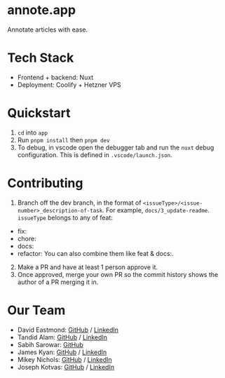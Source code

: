# annote.app

Annotate articles with ease.

# Tech Stack
- Frontend + backend: Nuxt 
- Deployment: Coolify + Hetzner VPS

# Quickstart
1. `cd` into `app`
2. Run `pnpm install` then `pnpm dev`
3. To debug, in vscode open the debugger tab and run the `nuxt` debug configuration. This is defined in `.vscode/launch.json`.

# Contributing
1. Branch off the dev branch, in the format of `<issueType>/<issue-number>_description-of-task`. For example, `docs/3_update-readme`. `issueType` belongs to any of feat:
- fix:
- chore:
- docs: 
- refactor: 
You can also combine them like feat & docs:. 
2. Make a PR and have at least 1 person approve it.
3. Once approved, merge your own PR so the commit history shows the author of a PR merging it in.

# Our Team

- David Eastmond: [GitHub](https://github.com/davideastmond) / [LinkedIn](https://www.linkedin.com/in/david-eastmond-2783ab18a/)
- Tandid Alam: [GitHub](https://github.com/Tandid) / [LinkedIn](https://www.linkedin.com/in/tandidalam/)
- Sabih Sarowar: [GitHub](https://github.com/kleenkanteen)
- James Kyan: [GitHub](https://github.com/jkyan1988) / [LinkedIn](https://www.linkedin.com/in/james-kyan/)
- Mikey Nichols: [GitHub](https://github.com/mnichols08) / [LinkedIn](https://www.linkedin.com/in/mnix-dev/)
- Joseph Kotvas: [GitHub](https://github.com/joekotvas) / [LinkedIn](https://www.linkedin.com/in/joekotvas/)
